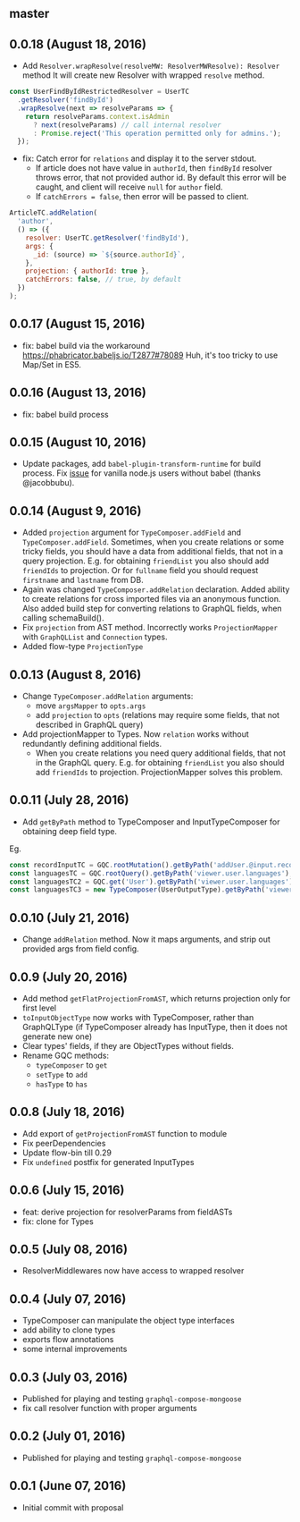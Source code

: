 ## master

## 0.0.18 (August 18, 2016)

- Add `Resolver.wrapResolve(resolveMW: ResolverMWResolve): Resolver` method
It will create new Resolver with wrapped `resolve` method.
```js
const UserFindByIdRestrictedResolver = UserTC
  .getResolver('findById')
  .wrapResolve(next => resolveParams => {
    return resolveParams.context.isAdmin
      ? next(resolveParams) // call internal resolver
      : Promise.reject('This operation permitted only for admins.');
  });
```
- fix: Catch error for `relations` and display it to the server stdout.
  - If article does not have value in `authorId`, then `findById` resolver throws error, that not provided author id. By default this error will be caught, and client will receive `null` for `author` field.
  - If `catchErrors = false`, then error will be passed to client.
```js
ArticleTC.addRelation(
  'author',
  () => ({
    resolver: UserTC.getResolver('findById'),
    args: {
      _id: (source) => `${source.authorId}`,
    },
    projection: { authorId: true },
    catchErrors: false, // true, by default
  })
);
```

## 0.0.17 (August 15, 2016)
- fix: babel build via the workaround https://phabricator.babeljs.io/T2877#78089 Huh, it's too tricky to use Map/Set in ES5.

## 0.0.16 (August 13, 2016)
- fix: babel build process

## 0.0.15 (August 10, 2016)
- Update packages, add `babel-plugin-transform-runtime` for build process. Fix [issue](https://github.com/nodkz/graphql-compose-connection/issues/2) for vanilla node.js users without babel (thanks @jacobbubu).

## 0.0.14 (August 9, 2016)
- Added `projection` argument for `TypeComposer.addField` and `TypeComposer.addField`. Sometimes, when you create relations or some tricky fields, you should have a data from additional fields, that not in a query projection. E.g. for obtaining `friendList` you also should add `friendIds` to projection. Or for `fullname` field you should request `firstname` and `lastname` from DB.
- Again was changed `TypeComposer.addRelation` declaration. Added ability to create relations for cross imported files via an anonymous function. Also added build step for converting relations to GraphQL fields, when calling schemaBuild().
- Fix `projection` from AST method. Incorrectly works `ProjectionMapper` with `GraphQLList` and `Connection` types.
- Added flow-type `ProjectionType`

## 0.0.13 (August 8, 2016)
- Change `TypeComposer.addRelation` arguments:
  - move `argsMapper` to `opts.args`
  - add `projection` to `opts` (relations may require some fields, that not described in GraphQL query)
- Add projectionMapper to Types. Now `relation` works without redundantly defining additional fields.
  - When you create relations you need query additional fields, that not in the GraphQL query. E.g. for obtaining `friendList` you also should add `friendIds` to projection. ProjectionMapper solves this problem.

## 0.0.11 (July 28, 2016)
- Add `getByPath` method to TypeComposer and InputTypeComposer for obtaining deep field type.

Eg.
```js
const recordInputTC = GQC.rootMutation().getByPath('addUser.@input.record');
const languagesTC = GQC.rootQuery().getByPath('viewer.user.languages');
const languagesTC2 = GQC.get('User').getByPath('viewer.user.languages');
const languagesTC3 = new TypeComposer(UserOutputType).getByPath('viewer.user.languages');
```

## 0.0.10 (July 21, 2016)
- Change `addRelation` method. Now it maps arguments, and strip out provided args from field config.

## 0.0.9 (July 20, 2016)
- Add method `getFlatProjectionFromAST`, which returns projection only for first level
- `toInputObjectType` now works with TypeComposer, rather than GraphQLType (if TypeComposer already has InputType, then it does not generate new one)
- Clear types' fields, if they are ObjectTypes without fields.
- Rename GQC methods:
  - `typeComposer` to `get`
  - `setType` to `add`
  - `hasType` to `has`

## 0.0.8 (July 18, 2016)
- Add export of `getProjectionFromAST` function to module
- Fix peerDependencies
- Update flow-bin till 0.29
- Fix `undefined` postfix for generated InputTypes

## 0.0.6 (July 15, 2016)
- feat: derive projection for resolverParams from fieldASTs
- fix: clone for Types

## 0.0.5 (July 08, 2016)
- ResolverMiddlewares now have access to wrapped resolver

## 0.0.4 (July 07, 2016)
- TypeComposer can manipulate the object type interfaces  
- add ability to clone types
- exports flow annotations
- some internal improvements

## 0.0.3 (July 03, 2016)
- Published for playing and testing `graphql-compose-mongoose`
- fix call resolver function with proper arguments

## 0.0.2 (July 01, 2016)
- Published for playing and testing `graphql-compose-mongoose`

## 0.0.1 (June 07, 2016)
- Initial commit with proposal

